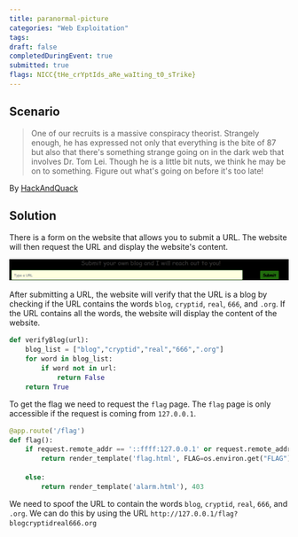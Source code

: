 ```yaml
---
title: paranormal-picture
categories: "Web Exploitation"
tags: 
draft: false
completedDuringEvent: true
submitted: true
flags: NICC{tHe_crYptIds_aRe_waIting_t0_sTrike}
---
```

## Scenario

> One of our recruits is a massive conspiracy theorist. Strangely enough, he has expressed not only that everything is the bite of 87 but also that there's something strange going on in the dark web that involves Dr. Tom Lei. Though he is a little bit nuts, we think he may be on to something. Figure out what's going on before it's too late!

By [HackAndQuack](spookyctf/web/cryptid-hunters/README.md)

## Solution

There is a form on the website that allows you to submit a URL. The website will then request the URL and display the website's content.

![image](image.png)

After submitting a URL, the website will verify that the URL is a blog by checking if the URL contains the words `blog`, `cryptid`, `real`, `666`, and `.org`. If the URL contains all the words, the website will display the content of the website.

```py
def verifyBlog(url):
    blog_list = ["blog","cryptid","real","666",".org"]
    for word in blog_list:
        if word not in url:
            return False
    return True
```

To get the flag we need to request the `flag` page. The `flag` page is only accessible if the request is coming from `127.0.0.1`.

```py
@app.route('/flag')
def flag():
    if request.remote_addr == '::ffff:127.0.0.1' or request.remote_addr == '::1':
        return render_template('flag.html', FLAG=os.environ.get("FLAG"))

    else:
        return render_template('alarm.html'), 403
```

We need to spoof the URL to contain the words `blog`, `cryptid`, `real`, `666`, and `.org`. We can do this by using the URL `http://127.0.0.1/flag?blogcryptidreal666.org`
